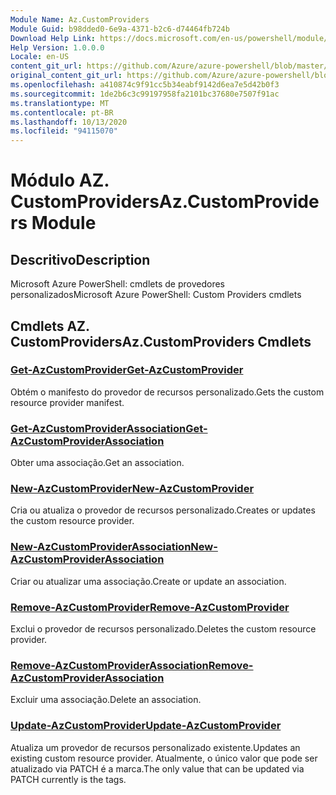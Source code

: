 ```yaml
---
Module Name: Az.CustomProviders
Module Guid: b98dded0-6e9a-4371-b2c6-d74464fb724b
Download Help Link: https://docs.microsoft.com/en-us/powershell/module/az.customproviders
Help Version: 1.0.0.0
Locale: en-US
content_git_url: https://github.com/Azure/azure-powershell/blob/master/src/CustomProviders/help/Az.CustomProviders.md
original_content_git_url: https://github.com/Azure/azure-powershell/blob/master/src/CustomProviders/help/Az.CustomProviders.md
ms.openlocfilehash: a410874c9f91cc5b34eabf9142d6ea7e5d42b0f3
ms.sourcegitcommit: 1de2b6c3c99197958fa2101bc37680e7507f91ac
ms.translationtype: MT
ms.contentlocale: pt-BR
ms.lasthandoff: 10/13/2020
ms.locfileid: "94115070"
---
```

# <span data-ttu-id="84904-101">Módulo AZ. CustomProviders</span><span class="sxs-lookup"><span data-stu-id="84904-101">Az.CustomProviders Module</span></span>
## <span data-ttu-id="84904-102">Descritivo</span><span class="sxs-lookup"><span data-stu-id="84904-102">Description</span></span>
<span data-ttu-id="84904-103">Microsoft Azure PowerShell: cmdlets de provedores personalizados</span><span class="sxs-lookup"><span data-stu-id="84904-103">Microsoft Azure PowerShell: Custom Providers cmdlets</span></span>

## <span data-ttu-id="84904-104">Cmdlets AZ. CustomProviders</span><span class="sxs-lookup"><span data-stu-id="84904-104">Az.CustomProviders Cmdlets</span></span>
### [<span data-ttu-id="84904-105">Get-AzCustomProvider</span><span class="sxs-lookup"><span data-stu-id="84904-105">Get-AzCustomProvider</span></span>](Get-AzCustomProvider.md)
<span data-ttu-id="84904-106">Obtém o manifesto do provedor de recursos personalizado.</span><span class="sxs-lookup"><span data-stu-id="84904-106">Gets the custom resource provider manifest.</span></span>

### [<span data-ttu-id="84904-107">Get-AzCustomProviderAssociation</span><span class="sxs-lookup"><span data-stu-id="84904-107">Get-AzCustomProviderAssociation</span></span>](Get-AzCustomProviderAssociation.md)
<span data-ttu-id="84904-108">Obter uma associação.</span><span class="sxs-lookup"><span data-stu-id="84904-108">Get an association.</span></span>

### [<span data-ttu-id="84904-109">New-AzCustomProvider</span><span class="sxs-lookup"><span data-stu-id="84904-109">New-AzCustomProvider</span></span>](New-AzCustomProvider.md)
<span data-ttu-id="84904-110">Cria ou atualiza o provedor de recursos personalizado.</span><span class="sxs-lookup"><span data-stu-id="84904-110">Creates or updates the custom resource provider.</span></span>

### [<span data-ttu-id="84904-111">New-AzCustomProviderAssociation</span><span class="sxs-lookup"><span data-stu-id="84904-111">New-AzCustomProviderAssociation</span></span>](New-AzCustomProviderAssociation.md)
<span data-ttu-id="84904-112">Criar ou atualizar uma associação.</span><span class="sxs-lookup"><span data-stu-id="84904-112">Create or update an association.</span></span>

### [<span data-ttu-id="84904-113">Remove-AzCustomProvider</span><span class="sxs-lookup"><span data-stu-id="84904-113">Remove-AzCustomProvider</span></span>](Remove-AzCustomProvider.md)
<span data-ttu-id="84904-114">Exclui o provedor de recursos personalizado.</span><span class="sxs-lookup"><span data-stu-id="84904-114">Deletes the custom resource provider.</span></span>

### [<span data-ttu-id="84904-115">Remove-AzCustomProviderAssociation</span><span class="sxs-lookup"><span data-stu-id="84904-115">Remove-AzCustomProviderAssociation</span></span>](Remove-AzCustomProviderAssociation.md)
<span data-ttu-id="84904-116">Excluir uma associação.</span><span class="sxs-lookup"><span data-stu-id="84904-116">Delete an association.</span></span>

### [<span data-ttu-id="84904-117">Update-AzCustomProvider</span><span class="sxs-lookup"><span data-stu-id="84904-117">Update-AzCustomProvider</span></span>](Update-AzCustomProvider.md)
<span data-ttu-id="84904-118">Atualiza um provedor de recursos personalizado existente.</span><span class="sxs-lookup"><span data-stu-id="84904-118">Updates an existing custom resource provider.</span></span>
<span data-ttu-id="84904-119">Atualmente, o único valor que pode ser atualizado via PATCH é a marca.</span><span class="sxs-lookup"><span data-stu-id="84904-119">The only value that can be updated via PATCH currently is the tags.</span></span>

